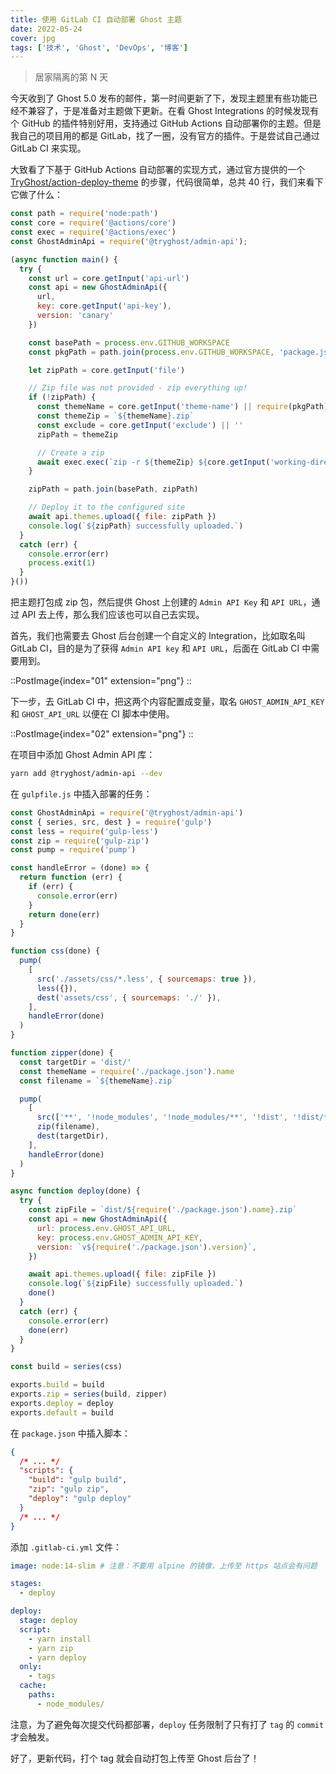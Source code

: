 ```yaml
---
title: 使用 GitLab CI 自动部署 Ghost 主题
date: 2022-05-24
cover: jpg
tags: ['技术', 'Ghost', 'DevOps', '博客']
---
```


> 居家隔离的第 N 天

今天收到了 Ghost 5.0 发布的邮件，第一时间更新了下，发现主题里有些功能已经不兼容了，于是准备对主题做下更新。在看 Ghost Integrations 的时候发现有个 GitHub 的插件特别好用，支持通过 GitHub Actions 自动部署你的主题。但是我自己的项目用的都是 GitLab，找了一圈，没有官方的插件。于是尝试自己通过 GitLab CI 来实现。

大致看了下基于 GitHub Actions 自动部署的实现方式，通过官方提供的一个 [TryGhost/action-deploy-theme](https://github.com/TryGhost/action-deploy-theme/blob/main/index.js) 的步骤，代码很简单，总共 40 行，我们来看下它做了什么：

```javascript
const path = require('node:path')
const core = require('@actions/core')
const exec = require('@actions/exec')
const GhostAdminApi = require('@tryghost/admin-api');

(async function main() {
  try {
    const url = core.getInput('api-url')
    const api = new GhostAdminApi({
      url,
      key: core.getInput('api-key'),
      version: 'canary'
    })

    const basePath = process.env.GITHUB_WORKSPACE
    const pkgPath = path.join(process.env.GITHUB_WORKSPACE, 'package.json')

    let zipPath = core.getInput('file')

    // Zip file was not provided - zip everything up!
    if (!zipPath) {
      const themeName = core.getInput('theme-name') || require(pkgPath).name
      const themeZip = `${themeName}.zip`
      const exclude = core.getInput('exclude') || ''
      zipPath = themeZip

      // Create a zip
      await exec.exec(`zip -r ${themeZip} ${core.getInput('working-directory') || '.'} -x *.git* *.zip yarn* npm* node_modules* *routes.yaml *redirects.yaml *redirects.json ${exclude}`, [], { cwd: basePath })
    }

    zipPath = path.join(basePath, zipPath)

    // Deploy it to the configured site
    await api.themes.upload({ file: zipPath })
    console.log(`${zipPath} successfully uploaded.`)
  }
  catch (err) {
    console.error(err)
    process.exit(1)
  }
}())
```

把主题打包成 zip 包，然后提供 Ghost 上创建的 `Admin API Key` 和 `API URL`，通过 API 去上传，那么我们应该也可以自己去实现。

首先，我们也需要去 Ghost 后台创建一个自定义的 Integration，比如取名叫 GitLab CI，目的是为了获得 `Admin API key` 和 `API URL`，后面在 GitLab CI 中需要用到。

::PostImage{index="01" extension="png"}
::

下一步，去 GitLab CI 中，把这两个内容配置成变量，取名 `GHOST_ADMIN_API_KEY` 和 `GHOST_API_URL` 以便在 CI 脚本中使用。

::PostImage{index="02" extension="png"}
::

在项目中添加 Ghost Admin API 库：

```bash
yarn add @tryghost/admin-api --dev
```

在 `gulpfile.js` 中插入部署的任务：

```javascript
const GhostAdminApi = require('@tryghost/admin-api')
const { series, src, dest } = require('gulp')
const less = require('gulp-less')
const zip = require('gulp-zip')
const pump = require('pump')

const handleError = (done) => {
  return function (err) {
    if (err) {
      console.error(err)
    }
    return done(err)
  }
}

function css(done) {
  pump(
    [
      src('./assets/css/*.less', { sourcemaps: true }),
      less({}),
      dest('assets/css', { sourcemaps: './' }),
    ],
    handleError(done)
  )
}

function zipper(done) {
  const targetDir = 'dist/'
  const themeName = require('./package.json').name
  const filename = `${themeName}.zip`

  pump(
    [
      src(['**', '!node_modules', '!node_modules/**', '!dist', '!dist/**']),
      zip(filename),
      dest(targetDir),
    ],
    handleError(done)
  )
}

async function deploy(done) {
  try {
    const zipFile = `dist/${require('./package.json').name}.zip`
    const api = new GhostAdminApi({
      url: process.env.GHOST_API_URL,
      key: process.env.GHOST_ADMIN_API_KEY,
      version: `v${require('./package.json').version}`,
    })

    await api.themes.upload({ file: zipFile })
    console.log(`${zipFile} successfully uploaded.`)
    done()
  }
  catch (err) {
    console.error(err)
    done(err)
  }
}

const build = series(css)

exports.build = build
exports.zip = series(build, zipper)
exports.deploy = deploy
exports.default = build
```

在 `package.json` 中插入脚本：

```json
{
  /* ... */
  "scripts": {
    "build": "gulp build",
    "zip": "gulp zip",
    "deploy": "gulp deploy"
  }
  /* ... */
}
```

添加 `.gitlab-ci.yml` 文件：

```yaml
image: node:14-slim # 注意：不要用 alpine 的镜像，上传至 https 站点会有问题

stages:
  - deploy

deploy:
  stage: deploy
  script:
    - yarn install
    - yarn zip
    - yarn deploy
  only:
    - tags
  cache:
    paths:
      - node_modules/
```

注意，为了避免每次提交代码都部署，`deploy` 任务限制了只有打了 `tag` 的 `commit` 才会触发。

好了，更新代码，打个 tag 就会自动打包上传至 Ghost 后台了！
